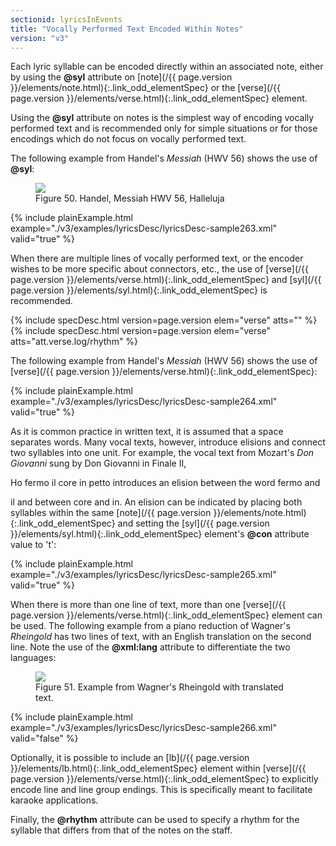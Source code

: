 ```yaml
---
sectionid: lyricsInEvents
title: "Vocally Performed Text Encoded Within Notes"
version: "v3"
---
```




Each lyric syllable can be encoded directly within an associated note, either by using
the
**@syl** attribute on [note](/{{ page.version }}/elements/note.html){:.link_odd_elementSpec} or the [verse](/{{ page.version }}/elements/verse.html){:.link_odd_elementSpec}
element.

Using the **@syl** attribute on notes is the simplest way of encoding vocally performed
text and is recommended only for simple situations or for those encodings which do
not focus
on vocally performed text.

The following example from Handel's *Messiah* (HWV 56) shows the use of
**@syl**:

<figure class="figure">
   <img src="../../../../guidelines/v3/Images/modules/lyrics/ex_syl_att.png" class="img-responsive"></img>
   <figcaption class="figure-caption">Figure 50. Handel, Messiah HWV 56, Halleluja</figcaption>
</figure>
{% include plainExample.html example="./v3/examples/lyricsDesc/lyricsDesc-sample263.xml" valid="true" %}


When there are multiple lines of vocally performed text, or the encoder wishes to
be more
specific about connectors, etc., the use of [verse](/{{ page.version }}/elements/verse.html){:.link_odd_elementSpec} and [syl](/{{ page.version }}/elements/syl.html){:.link_odd_elementSpec} is recommended.




{% include specDesc.html version=page.version elem="verse" atts="" %}
{% include specDesc.html version=page.version elem="verse" atts="att.verse.log/rhythm" %}




The following example from Handel's *Messiah* (HWV 56) shows the use of [verse](/{{ page.version }}/elements/verse.html){:.link_odd_elementSpec}:

{% include plainExample.html example="./v3/examples/lyricsDesc/lyricsDesc-sample264.xml" valid="true" %}


As it is common practice in written text, it is assumed that a space separates words.
Many
vocal texts, however, introduce elisions and connect two syllables into one unit.
For example,
the vocal text from Mozart's *Don Giovanni* sung by Don Giovanni in Finale II,

<span class="q">Ho fermo il core in petto</span> introduces an elision between the word 
<span class="q">fermo</span> and

<span class="q">il</span> and between 
<span class="q">core</span> and 
<span class="q">in</span>. An elision can be indicated by placing both
syllables within the same [note](/{{ page.version }}/elements/note.html){:.link_odd_elementSpec} and setting the [syl](/{{ page.version }}/elements/syl.html){:.link_odd_elementSpec}
element's **@con** attribute value to 't':

{% include plainExample.html example="./v3/examples/lyricsDesc/lyricsDesc-sample265.xml" valid="true" %}


When there is more than one line of text, more than one [verse](/{{ page.version }}/elements/verse.html){:.link_odd_elementSpec} element
can be used. The following example from a piano reduction of Wagner's *Rheingold*
has two lines of text, with an English translation on the second line. Note the use
of the
**@xml:lang** attribute to differentiate the two languages:


<figure class="figure">
   <img src="../../../../guidelines/v3/Images/modules/lyrics/ex_verse_m.png" class="img-responsive"></img>
   <figcaption class="figure-caption">Figure 51. Example from Wagner's Rheingold with translated text.</figcaption>
</figure>
{% include plainExample.html example="./v3/examples/lyricsDesc/lyricsDesc-sample266.xml" valid="false" %}


Optionally, it is possible to include an [lb](/{{ page.version }}/elements/lb.html){:.link_odd_elementSpec} element within [verse](/{{ page.version }}/elements/verse.html){:.link_odd_elementSpec} to explicitly encode line and line group endings. This is
specifically meant to facilitate karaoke applications.


Finally, the **@rhythm** attribute can be used to specify a rhythm for the syllable
that differs from that of the notes on the staff.



